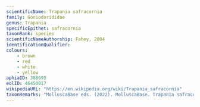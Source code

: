 ```yaml
---
scientificName: Trapania safracornia
family: Goniodorididae
genus: Trapania
specificEpithet: safracornia
taxonRank: species
scientificNameAuthorship: Fahey, 2004
identificationQualifier: 
colours:
    - brown
    - red
    - white
    - yellow
aphiaID: 388695
eolID: 46450017
wikipediaURL: "https://en.wikipedia.org/wiki/Trapania_safracornia"
taxonRemarks: "MolluscaBase eds. (2022). MolluscaBase. Trapania safracornia Fahey, 2004. Accessed through: World Register of Marine Species at: https://www.marinespecies.org/aphia.php?p=taxdetails&id=388695 on 2022-02-24"
---
```

